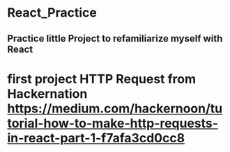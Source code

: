# React_Practice

## Practice little Project to refamiliarize myself with React

# first project HTTP Request from Hackernation https://medium.com/hackernoon/tutorial-how-to-make-http-requests-in-react-part-1-f7afa3cd0cc8
